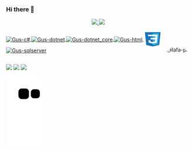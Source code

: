 ### Hi there 👋

<div align="center">
  <a href="https://github.com/GustavoCarvalho25">
  <img height="180em" src="https://github-readme-stats.vercel.app/api?username=GustavoCarvalho25&show_icons=true&theme=tokyonight&include_all_commits=true&count_private=true"/>
  <img height="180em" src="https://github-readme-stats.vercel.app/api/top-langs/?username=GustavoCarvalho25&layout=compact&langs_count=7&theme=tokyonight"/>
</div>
  
<div style="display: inline_block"><br>
  <img align="center" alt="Gus-c#" height="40" width="50" src="https://cdn.jsdelivr.net/gh/devicons/devicon/icons/csharp/csharp-original.svg">
  <img align="center" alt="Gus-dotnet" height="40" width="50" src="https://cdn.jsdelivr.net/gh/devicons/devicon/icons/dot-net/dot-net-plain-wordmark.svg" >
  <img align="center" alt="Gus-dotnet_core" height="40" width="50" src="https://cdn.jsdelivr.net/gh/devicons/devicon/icons/dotnetcore/dotnetcore-original.svg">
  <img align="center" alt="Gus-html" height="40" width="50" src="https://cdn.jsdelivr.net/gh/devicons/devicon/icons/html5/html5-original.svg">
  <img align="center" alt="Gus-css" height="40" width="50" src="https://raw.githubusercontent.com/devicons/devicon/master/icons/css3/css3-original.svg">
  <img align="center" alt="Gus-sqlserver" height="40" width="50" src="https://cdn.jsdelivr.net/gh/devicons/devicon/icons/microsoftsqlserver/microsoftsqlserver-plain-wordmark.svg">
  <img align="right" alt="Rafa-pic" height="150" style="border-radius:50px;" src="https://picrew.me/shareImg/org/202204/1515140_3b8nYBRc.png">
</div>
  
  ##
 
<div>
  <a href="https://www.linkedin.com/in/gustavo-carvalho-dev" target="_blank"><img src="https://img.shields.io/badge/-LinkedIn-%230077B5?style=for-the-badge&logo=linkedin&logoColor=white" target="_blank"></a>
   <a href = "mailto:gustavo.carvalhoalves.santos@gmail.com"><img src="https://img.shields.io/badge/-Gmail-%23333?style=for-the-badge&logo=gmail&logoColor=white" target="_blank"></a>
  <a href="https://instagram.com/gus_carvalho25" target="_blank"><img src="https://img.shields.io/badge/-Instagram-%23E4405F?style=for-the-badge&logo=instagram&logoColor=white" target="_blank"></a>


 
  ![Snake animation](https://github.com/rafaballerini/rafaballerini/blob/output/github-contribution-grid-snake.svg)
 
</div>
